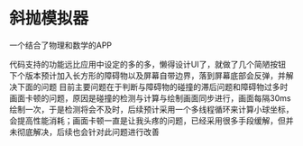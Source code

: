 # 斜抛模拟器
一个结合了物理和数学的APP

代码支持的功能远比应用中设定的多的多，懒得设计UI了，就做了几个简陋按钮
下个版本预计加入长方形的障碍物以及屏幕自带边界，落到屏幕底部会反弹，并解决下面的问题
目前主要问题在于判断与障碍物的碰撞的滞后问题和障碍物过多时画面卡顿的问题，原因是碰撞的检测与计算与绘制画面同步进行，画面每隔30ms绘制一次，于是检测将会不及时，后续预计采用一个多线程循环来计算小球坐标，会提高性能消耗；画面卡顿一直是让我头疼的问题，已经采用很多手段缓解，但并未彻底解决，后续也会针对此问题进行改善
